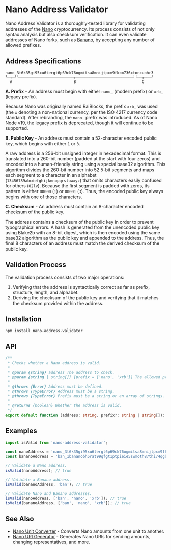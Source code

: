 # Nano Address Validator

Nano Address Validator is a thoroughly-tested library for validating addresses of the [Nano](https://nano.org/en) cryptocurrency. Its process consists of not only syntax analysis but also checksum verification. It can even validate addresses of Nano forks, such as [Banano](https://banano.cc/), by accepting any number of allowed prefixes.

## Address Specifications

```
nano_3t6k35gi95xu6tergt6p69ck76ogmitsa8mnijtpxm9fkcm736xtoncuohr3
└─┬─┘└────────────────────────┬─────────────────────────┘└──┬───┘
  A                           B                             C
```

**A. Prefix** - An address must begin with either `nano_` (modern prefix) or `xrb_` (legacy prefix).

Because Nano was originally named RaiBlocks, the prefix `xrb_` was used (the `x` denoting a non-national currency, per the ISO 4217 currency code standard). After rebranding, the `nano_` prefix was introduced. As of Nano Node v19, the legacy prefix is deprecated, though it will continue to be supported.

**B. Public Key** - An address must contain a 52-character encoded public key, which begins with either `1` or `3`.

A raw address is a 256-bit unsigned integer in hexadecimal format. This is translated into a 260-bit number (padded at the start with four zeros) and encoded into a human-friendly string using a special base32 algorithm. This algorithm divides the 260-bit number into 52 5-bit segments and maps each segment to a character in an alphabet (`13456789abcdefghijkmnopqrstuwxyz`) that omits characters easily confused for others (`02lv`). Because the first segment is padded with zeros, its pattern is either `00000` (`1`) or `00001` (`3`). Thus, the encoded public key always begins with one of those characters.

**C. Checksum** - An address must contain an 8-character encoded checksum of the public key.

The address contains a checksum of the public key in order to prevent typographical errors. A hash is generated from the unencoded public key using Blake2b with an 8-bit digest, which is then encoded using the same base32 algorithm as the public key and appended to the address. Thus, the final 8 characters of an address must match the derived checksum of the public key.

## Validation Process

The validation process consists of two major operations:

1. Verifying that the address is syntactically correct as far as prefix, structure, length, and alphabet.
2. Deriving the checksum of the public key and verifying that it matches the checksum provided within the address.

## Installation

```
npm install nano-address-validator
```

## API

``` ts
/**
 * Checks whether a Nano address is valid.
 *
 * @param {string} address The address to check.
 * @param {string | string[]} [prefix = ['nano', 'xrb']] The allowed prefix(es).
 *
 * @throws {Error} Address must be defined.
 * @throws {TypeError} Address must be a string.
 * @throws {TypeError} Prefix must be a string or an array of strings.
 *
 * @returns {boolean} Whether the address is valid.
 */
export default function (address: string, prefix?: string | string[]): boolean;
```

## Examples

``` js
import isValid from 'nano-address-validator';

const nanoAddress = 'nano_3t6k35gi95xu6tergt6p69ck76ogmitsa8mnijtpxm9fkcm736xtoncuohr3';
const bananoAddress = 'ban_1bananobh5rat99qfgt1ptpieie5swmoth87thi74qgbfrij7dcgjiij94xr';

// Validate a Nano address.
isValid(nanoAddress); // true

// Validate a Banano address.
isValid(bananoAddress, 'ban'); // true

// Validate Nano and Banano addresses.
isValid(nanoAddress, ['ban', 'nano', 'xrb']); // true
isValid(bananoAddress, ['ban', 'nano', 'xrb']); // true
```

## See Also

- [Nano Unit Converter](https://github.com/alecrios/nano-unit-converter) - Converts Nano amounts from one unit to another.
- [Nano URI Generator](https://github.com/alecrios/nano-uri-generator) - Generates Nano URIs for sending amounts, changing representatives, and more.
